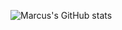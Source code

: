 ![Marcus's GitHub stats](https://github-readme-stats.vercel.app/api?username=MarcusNoordstrom&show_icons=true&theme=codeSTACKr&count_private=true)
